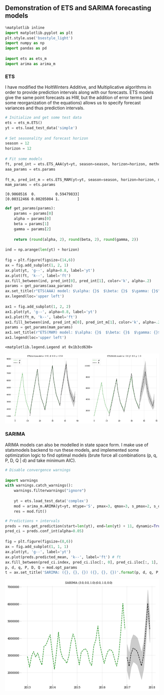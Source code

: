 
## Demonstration of ETS and SARIMA forecasting models


```python
%matplotlib inline
import matplotlib.pyplot as plt
plt.style.use('bsestyle_light')
import numpy as np
import pandas as pd

import ets as ets_m
import arima as arima_m
```

### ETS
I have modified the HoltWinters Additive, and Multiplicative algorithms in order to provide prediction intervals along with our forecasts. ETS models give the same point forecasts as HW, but the addition of error terms (and some reorganization of the equations) allows us to specify forecast variances and thus prediction intervals.


```python
# Initialize and get some test data
ets = ets_m.ETS()
yt = ets.load_test_data('simple')

# Set seasonality and forecast horizon
season = 12
horizon = 12

# Fit some models
ft, pred_int = ets.ETS_AAA(yt=yt, season=season, horizon=horizon, method='ll')
aaa_params = ets.params

ft_m, pred_int_m = ets.ETS_MAM(yt=yt, season=season, horizon=horizon, method='ll')
mam_params = ets.params
```

    [0.9060516  0.         0.59479833]
    [0.00312466 0.00205004 1.        ]
    


```python
def get_params(params):
    params = params[0]
    alpha = params[0]
    beta = params[1]
    gamma = params[2]
    
    return (round(alpha, 2), round(beta, 2), round(gamma, 2))
    
ind = np.arange(len(yt) + horizon)

fig = plt.figure(figsize=(14,6))
ax = fig.add_subplot(1, 2, 1)
ax.plot(yt, 'g--', alpha=0.8, label='yt')
ax.plot(ft, 'k--', label='ft')
ax.fill_between(ind, pred_int[0], pred_int[1], color='k', alpha=.2)
params = get_params(aaa_params)
ax.set_title(r"ETS(AAA) model: $\alpha: {}$  $\beta: {}$  $\gamma: {}$".format(params[0], params[1], params[2]))
ax.legend(loc='upper left')

ax1 = fig.add_subplot(1, 2, 2)
ax1.plot(yt, 'g--', alpha=0.8, label='yt')
ax1.plot(ft_m, 'k--', label='ft')
ax1.fill_between(ind, pred_int_m[0], pred_int_m[1], color='k', alpha=.2)
params = get_params(mam_params)
ax1.set_title(r"ETS(MAM) model: $\alpha: {}$  $\beta: {}$  $\gamma: {}$".format(params[0], params[1], params[2]))
ax1.legend(loc='upper left')
```




    <matplotlib.legend.Legend at 0x1b3cd630>




![png](Forecasting%20Demo_files/Forecasting%20Demo_4_1.png)


### SARIMA
ARIMA models can also be modelled in state space form. I make use of statsmodels backend to run these models, and implemented some optimization logic to find optimal models (brute force all combinations (p, q, P, D, Q | d) and take minimum AIC).


```python
# Disable convergence warnings

import warnings
with warnings.catch_warnings():
    warnings.filterwarnings("ignore")

    yt = ets.load_test_data('complex')
    mod = arima_m.ARIMA(yt=yt, mtype='S', pmax=3, qmax=3, s_pmax=2, s_qmax=2, seasonality=12)
    res = mod.fit()
```


```python
# Predictions + intervals
preds = res.get_prediction(start=len(yt), end=len(yt) + 11, dynamic=True)
pred_ci = preds.conf_int(alpha=0.05)

fig = plt.figure(figsize=(8,6))
ax = fig.add_subplot(1, 1, 1)
ax.plot(yt, 'g--', label='yt')
ax.plot(preds.predicted_mean, 'k--', label='ft') # ft
ax.fill_between(pred_ci.index, pred_ci.iloc[:, 0], pred_ci.iloc[:, 1], color='k', alpha=.2)
p, d, q, P, D, Q = mod.opt_params
t = ax.set_title('SARIMA: ({}, {}, {}) ({}, {}, {})'.format(p, d, q, P, D, Q))
```


![png](Forecasting%20Demo_files/Forecasting%20Demo_7_0.png)


